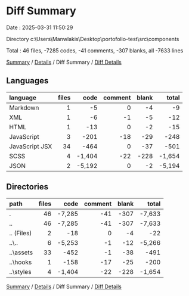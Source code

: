 # Diff Summary

Date : 2025-03-31 11:50:29

Directory c:\\Users\\Manwlakis\\Desktop\\portofolio-test\\src\\components

Total : 46 files,  -7285 codes, -41 comments, -307 blanks, all -7633 lines

[Summary](results.md) / [Details](details.md) / Diff Summary / [Diff Details](diff-details.md)

## Languages
| language | files | code | comment | blank | total |
| :--- | ---: | ---: | ---: | ---: | ---: |
| Markdown | 1 | -5 | 0 | -4 | -9 |
| XML | 1 | -6 | -1 | -5 | -12 |
| HTML | 1 | -13 | 0 | -2 | -15 |
| JavaScript | 3 | -201 | -18 | -29 | -248 |
| JavaScript JSX | 34 | -464 | 0 | -37 | -501 |
| SCSS | 4 | -1,404 | -22 | -228 | -1,654 |
| JSON | 2 | -5,192 | 0 | -2 | -5,194 |

## Directories
| path | files | code | comment | blank | total |
| :--- | ---: | ---: | ---: | ---: | ---: |
| . | 46 | -7,285 | -41 | -307 | -7,633 |
| .. | 46 | -7,285 | -41 | -307 | -7,633 |
| .. (Files) | 2 | -18 | 0 | -4 | -22 |
| ..\\.. | 6 | -5,253 | -1 | -12 | -5,266 |
| ..\\assets | 33 | -452 | -1 | -38 | -491 |
| ..\\hooks | 1 | -158 | -17 | -25 | -200 |
| ..\\styles | 4 | -1,404 | -22 | -228 | -1,654 |

[Summary](results.md) / [Details](details.md) / Diff Summary / [Diff Details](diff-details.md)